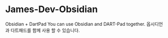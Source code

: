 # James-Dev-Obsidian

Obsidian + DartPad
You can use Obsidian and DART-Pad together.
옵시디언과 다트패드를 함께 사용 할 수 있습니다.